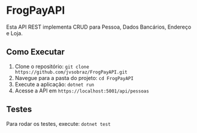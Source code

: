 # FrogPayAPI

Esta API REST implementa CRUD para Pessoa, Dados Bancários, Endereço e Loja.

## Como Executar

1. Clone o repositório: `git clone https://github.com/jvsobraz/FrogPayAPI.git`
2. Navegue para a pasta do projeto: `cd FrogPayAPI`
3. Execute a aplicação: `dotnet run`
4. Acesse a API em `https://localhost:5001/api/pessoas`

## Testes

Para rodar os testes, execute: `dotnet test`

